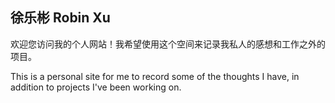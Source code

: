 ## 徐乐彬 Robin Xu

欢迎您访问我的个人网站！我希望使用这个空间来记录我私人的感想和工作之外的项目。  

This is a personal site for me to record some of the thoughts I have, in addition to projects I've been working on.
